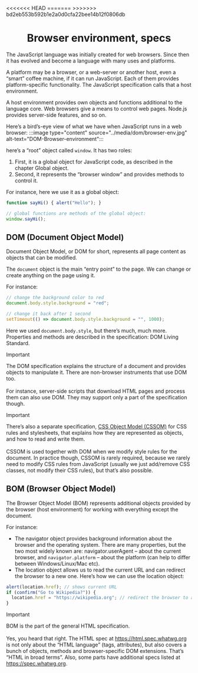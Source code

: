 <link rel="stylesheet" href="https://cdn.jsdelivr.net/npm/bootstrap-icons@1.5.0/font/bootstrap-icons.css">
<<<<<<< HEAD
<link rel="stylesheet" href="../../lib/doc_style.css">
=======
<link rel="stylesheet" href="../source.css">
>>>>>>> bd2eb553b592b1e2a0d0cfa22bee14b12f0806db

<h1 style="text-align:center">Browser environment, specs</h1>
The JavaScript language was initially created for web browsers. Since then it has evolved and become a language with many uses and platforms.

A platform may be a browser, or a web-server or another host, even a “smart” coffee machine, if it can run JavaScript. Each of them provides platform-specific functionality. The JavaScript specification calls that a host environment.

A host environment provides own objects and functions additional to the language core. Web browsers give a means to control web pages. Node.js provides server-side features, and so on.

Here’s a bird’s-eye view of what we have when JavaScript runs in a web browser:
:::image type="content" source="../media/dom/browser-env.jpg" alt-text="DOM-Browser-environment":::

here’s a “root” object called `window`. It has two roles:
1. First, it is a global object for JavaScript code, as described in the chapter Global object.
2. Second, it represents the “browser window” and provides methods to control it.

For instance, here we use it as a global object:
```js
function sayHi() { alert("Hello"); }

// global functions are methods of the global object:
window.sayHi();
```

## DOM (Document Object Model)
Document Object Model, or DOM for short, represents all page content as objects that can be modified.

The `document` object is the main “entry point” to the page. We can change or create anything on the page using it.

For instance:
```js
// change the background color to red
document.body.style.background = "red";

// change it back after 1 second
setTimeout(() => document.body.style.background = "", 1000);
```
Here we used `document.body.style`, but there’s much, much more. Properties and methods are described in the specification: DOM Living Standard.

> [!IMPORTANT]
> The DOM specification explains the structure of a document and provides objects to manipulate it. There are non-browser instruments that use DOM too. </br></br> For instance, server-side scripts that download HTML pages and process them can also use DOM. They may support only a part of the specification though.

> [!IMPORTANT]
> There’s also a separate specification, [CSS Object Model (CSSOM)](https://www.w3.org/TR/cssom-1/) for CSS rules and stylesheets, that explains how they are represented as objects, and how to read and write them. </br></br> CSSOM is used together with DOM when we modify style rules for the document. In practice though, CSSOM is rarely required, because we rarely need to modify CSS rules from JavaScript (usually we just add/remove CSS classes, not modify their CSS rules), but that’s also possible.


## BOM (Browser Object Model)
The Browser Object Model (BOM) represents additional objects provided by the browser (host environment) for working with everything except the document.

For instance:
* The navigator object provides background information about the browser and the operating system. There are many properties, but the two most widely known are: navigator.userAgent – about the current browser, and `navigator.platform` – about the platform (can help to differ between Windows/Linux/Mac etc).
* The location object allows us to read the current URL and can redirect the browser to a new one.
Here’s how we can use the location object:

```js
alert(location.href); // shows current URL
if (confirm("Go to Wikipedia?")) {
  location.href = "https://wikipedia.org"; // redirect the browser to another URL
}
```

> [!IMPORTANT]
> BOM is the part of the general HTML specification. </br></br> Yes, you heard that right. The HTML spec at https://html.spec.whatwg.org is not only about the “HTML language” (tags, attributes), but also covers a bunch of objects, methods and browser-specific DOM extensions. That’s “HTML in broad terms”. Also, some parts have additional specs listed at https://spec.whatwg.org.























